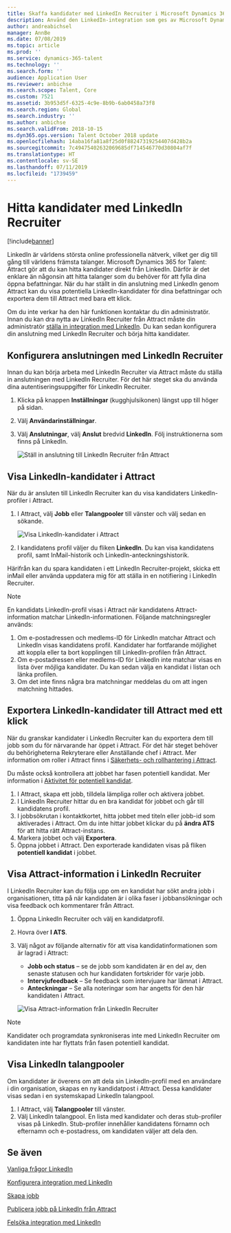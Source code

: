 ```yaml
---
title: Skaffa kandidater med LinkedIn Recruiter i Microsoft Dynamics 365 for Talent - Attract
description: Använd den LinkedIn-integration som ges av Microsoft Dynamics 365 for Talent - Attract för att hitta jobbkandidater via LinkedIn Recruiter.
author: andreabichsel
manager: AnnBe
ms.date: 07/08/2019
ms.topic: article
ms.prod: ''
ms.service: dynamics-365-talent
ms.technology: ''
ms.search.form: ''
audience: Application User
ms.reviewer: anbichse
ms.search.scope: Talent, Core
ms.custom: 7521
ms.assetid: 3b953d5f-6325-4c9e-8b9b-6ab0458a73f8
ms.search.region: Global
ms.search.industry: ''
ms.author: anbichse
ms.search.validFrom: 2018-10-15
ms.dyn365.ops.version: Talent October 2018 update
ms.openlocfilehash: 14aba16fa81a8f25d0f88247319254407d428b2a
ms.sourcegitcommit: 7c49475402632069685df714546770d30804af7f
ms.translationtype: HT
ms.contentlocale: sv-SE
ms.lasthandoff: 07/11/2019
ms.locfileid: "1739459"
---
```

# <a name="source-candidates-with-linkedin-recruiter"></a>Hitta kandidater med LinkedIn Recruiter
[!include[banner](../includes/banner.md)]

LinkedIn är världens största online professionella nätverk, vilket ger dig till gång till världens främsta talanger. Microsoft Dynamics 365 for Talent: Attract gör att du kan hitta kandidater direkt från LinkedIn. Därför är det enklare än någonsin att hitta talanger som du behöver för att fylla dina öppna befattningar. När du har ställt in din anslutning med LinkedIn genom Attract kan du visa potentiella LinkedIn-kandidater för dina befattningar och exportera dem till Attract med bara ett klick.

Om du inte verkar ha den här funktionen kontaktar du din administratör. Innan du kan dra nytta av LinkedIn Recruiter från Attract måste din administratör [ställa in integration med LinkedIn](./attract-admin-linkedin.md). Du kan sedan konfigurera din anslutning med LinkedIn Recruiter och börja hitta kandidater.

## <a name="set-up-your-connection-with-linkedin-recruiter"></a>Konfigurera anslutningen med LinkedIn Recruiter

Innan du kan börja arbeta med LinkedIn Recruiter via Attract måste du ställa in anslutningen med LinkedIn Recruiter. För det här steget ska du använda dina autentiseringsuppgifter för LinkedIn Recruiter.

1. Klicka på knappen **Inställningar** (kugghjulsikonen) längst upp till höger på sidan.
2. Välj **Användarinställningar**.
3. Välj **Anslutningar**, välj **Anslut** bredvid **LinkedIn**. Följ instruktionerna som finns på LinkedIn.

    ![[Ställ in anslutning till LinkedIn Recruiter från Attract](./media/attract-set-up-linkedin-recruiter-connection.png)](./media/attract-set-up-linkedin-recruiter-connection.png)

## <a name="view-linkedin-candidates-in-attract"></a>Visa LinkedIn-kandidater i Attract

När du är ansluten till LinkedIn Recruiter kan du visa kandidaters LinkedIn-profiler i Attract.

1. I Attract, välj **Jobb** eller **Talangpooler** till vänster och välj sedan en sökande.

    ![[Visa LinkedIn-kandidater i Attract](./media/attract-view-linkedin-candidates.png)](./media/attract-view-linkedin-candidates.png)

2. I kandidatens profil väljer du fliken **LinkedIn**. Du kan visa kandidatens profil, samt InMail-historik och LinkedIn-anteckningshistorik.

Härifrån kan du spara kandidaten i ett LinkedIn Recruiter-projekt, skicka ett inMail eller använda uppdatera mig för att ställa in en notifiering i LinkedIn Recruiter.

> [!NOTE]
> En kandidats LinkedIn-profil visas i Attract när kandidatens Attract-information matchar LinkedIn-informationen. Följande matchningsregler används:
> 
> 1. Om e-postadressen och medlems-ID för LinkedIn matchar Attract och LinkedIn visas kandidatens profil. Kandidater har fortfarande möjlighet att koppla eller ta bort kopplingen till LinkedIn-profilen från Attract.
> 2. Om e-postadressen eller medlems-ID för LinkedIn inte matchar visas en lista över möjliga kandidater. Du kan sedan välja en kandidat i listan och länka profilen.
> 3. Om det inte finns några bra matchningar meddelas du om att ingen matchning hittades.

## <a name="export-linkedin-candidates-to-attract-with-one-click"></a>Exportera LinkedIn-kandidater till Attract med ett klick

När du granskar kandidater i LinkedIn Recruiter kan du exportera dem till jobb som du för närvarande har öppet i Attract. För det här steget behöver du behörigheterna Rekryterare eller Anställande chef i Attract. Mer information om roller i Attract finns i [Säkerhets- och rollhantering i Attract](https://docs.microsoft.com/dynamics365/unified-operations/talent/security-attract).

Du måste också kontrollera att jobbet har fasen potentiell kandidat. Mer information i [Aktivitet för potentiell kandidat](./activities-attract.md#prospect-activity).

1. I Attract, skapa ett jobb, tilldela lämpliga roller och aktivera jobbet.
2. I LinkedIn Recruiter hittar du en bra kandidat för jobbet och går till kandidatens profil.
3. I jobbsökrutan i kontaktkortet, hitta jobbet med titeln eller jobb-id som aktiverades i Attract. Om du inte hittar jobbet klickar du på **ändra ATS** för att hitta rätt Attract-instans.
4. Markera jobbet och välj **Exportera**.
5. Öppna jobbet i Attract. Den exporterade kandidaten visas på fliken **potentiell kandidat** i jobbet.

## <a name="view-attract-information-in-linkedin-recruiter"></a>Visa Attract-information i LinkedIn Recruiter

I LinkedIn Recruiter kan du följa upp om en kandidat har sökt andra jobb i organisationen, titta på när kandidaten är i olika faser i jobbansökningar och visa feedback och kommentarer från Attract.

1. Öppna LinkedIn Recruiter och välj en kandidatprofil.
2. Hovra över **I ATS**.
3. Välj något av följande alternativ för att visa kandidatinformationen som är lagrad i Attract:

    - **Jobb och status** – se de jobb som kandidaten är en del av, den senaste statusen och hur kandidaten fortskrider för varje jobb.
    - **Intervjufeedback** – Se feedback som intervjuare har lämnat i Attract.
    - **Anteckningar** – Se alla noteringar som har angetts för den här kandidaten i Attract.

    ![[Visa Attract-information från LinkedIn Recruiter](./media/attract-view-information-from-linkedin-recruiter.png)](./media/attract-view-information-from-linkedin-recruiter.png)

> [!NOTE]
> Kandidater och programdata synkroniseras inte med LinkedIn Recruiter om kandidaten inte har flyttats från fasen potentiell kandidat.

## <a name="view-linkedin-talent-pools"></a>Visa LinkedIn talangpooler

Om kandidater är överens om att dela sin LinkedIn-profil med en användare i din organisation, skapas en ny kandidatpost i Attract. Dessa kandidater visas sedan i en systemskapad LinkedIn talangpool.

1. I Attract, välj **Talangpooler** till vänster.
2. Välj LinkedIn talangpool. En lista med kandidater och deras stub-profiler visas på LinkedIn. Stub-profiler innehåller kandidatens förnamn och efternamn och e-postadress, om kandidaten väljer att dela den.

## <a name="see-also"></a>Se även

[Vanliga frågor LinkedIn](./attract-linkedin-faq.md)

[Konfigurera integration med LinkedIn](./attract-admin-linkedin.md)

[Skapa jobb](./creating-jobs-attract.md)

[Publicera jobb på LinkedIn från Attract](./attract-post-jobs-to-linkedin.md)

[Felsöka integration med LinkedIn](./attract-troubleshoot-linkedin.md)
